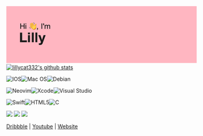 <img src="header.png">

<a href="https://github.com/lillycat332">
  <img src="https://github-readme-stats.vercel.app/api?username=lillycat332&hide_border=true&show_icons=true" alt="lillycat332's github stats">
</a>

![IOS](https://img.shields.io/badge/iOS-000000?style=for-the-badge&logo=ios&logoColor=white)![Mac OS](https://img.shields.io/badge/mac%20os-000000?style=for-the-badge&logo=macos&logoColor=F0F0F0)![Debian](https://img.shields.io/badge/Debian-D70A53?style=for-the-badge&logo=debian&logoColor=white)

![Neovim](https://img.shields.io/badge/NeoVim-%2357A143.svg?&style=for-the-badge&logo=neovim&logoColor=white)![Xcode](https://img.shields.io/badge/Xcode-007ACC?style=for-the-badge&logo=Xcode&logoColor=white)![Visual Studio](https://img.shields.io/badge/Visual%20Studio-5C2D91.svg?style=for-the-badge&logo=visual-studio&logoColor=white)

![Swift](https://img.shields.io/badge/swift-F54A2A?style=for-the-badge&logo=swift&logoColor=white)![HTML5](https://img.shields.io/badge/html5-%23E34F26.svg?style=for-the-badge&logo=html5&logoColor=white)![C](https://img.shields.io/badge/c-%2300599C.svg?style=for-the-badge&logo=c&logoColor=white)

<p>
  <img src="https://badges.pufler.dev/years/lillycat332">
  <img src="https://badges.pufler.dev/repos/lillycat332">
  <img src="https://badges.pufler.dev/commits/monthly/lillycat332">
</p>
<p>
  <a href="https://dribbble.com/lillyfgsfds">Dribbble</a> | 
  <a href="https://www.youtube.com/channel/UCrrh8KuvEenremkNvCTZAPw">Youtube</a> | 
  <a href="https://7daysfree.xyz">Website</a> 
 </p>
